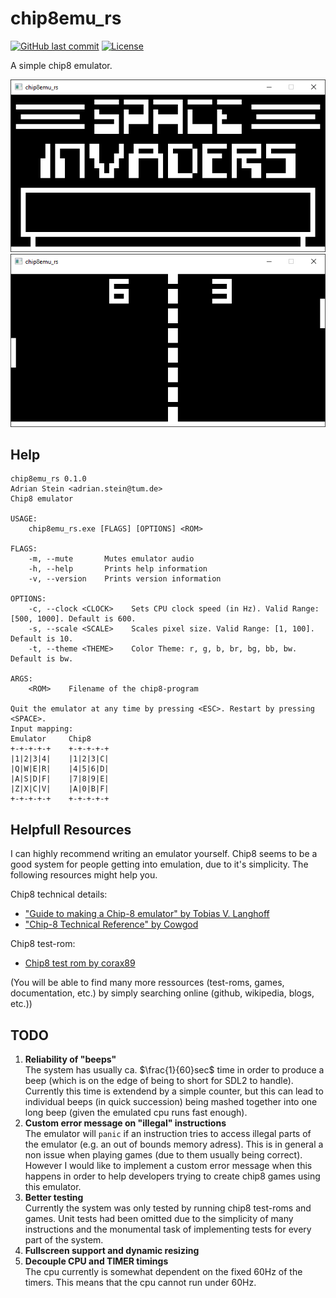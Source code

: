 # chip8emu_rs

[![GitHub last commit](https://img.shields.io/github/last-commit/DasStone/chip8emu_rs)](https://github.com/DasStone/chip8emu_rs)
[![License](https://img.shields.io/github/license/DasStone/chip8emu_rs)](https://github.com/DasStone/chip8emu_rs/blob/main/LICENSE)

A simple chip8 emulator.

![Invaders](images/Invaders.PNG)
![Pong](images/Pong.PNG)

## Help

```
chip8emu_rs 0.1.0
Adrian Stein <adrian.stein@tum.de>
Chip8 emulator

USAGE:
    chip8emu_rs.exe [FLAGS] [OPTIONS] <ROM> 

FLAGS:
    -m, --mute       Mutes emulator audio   
    -h, --help       Prints help information
    -v, --version    Prints version information

OPTIONS:
    -c, --clock <CLOCK>    Sets CPU clock speed (in Hz). Valid Range: [500, 1000]. Default is 600.
    -s, --scale <SCALE>    Scales pixel size. Valid Range: [1, 100]. Default is 10.
    -t, --theme <THEME>    Color Theme: r, g, b, br, bg, bb, bw. Default is bw.

ARGS:
    <ROM>    Filename of the chip8-program

Quit the emulator at any time by pressing <ESC>. Restart by pressing <SPACE>.
Input mapping:
Emulator     Chip8
+-+-+-+-+    +-+-+-+-+
|1|2|3|4|    |1|2|3|C|
|Q|W|E|R|    |4|5|6|D|
|A|S|D|F|    |7|8|9|E|
|Z|X|C|V|    |A|0|B|F|
+-+-+-+-+    +-+-+-+-+
```

## Helpfull Resources

I can highly recommend writing an emulator yourself. Chip8 seems to be a good system for people getting into emulation, due to it's simplicity. The following resources might help you.

Chip8 technical details:

- ["Guide to making a Chip-8 emulator" by Tobias V. Langhoff](https://tobiasvl.github.io/blog/write-a-chip-8-emulator/)
- ["Chip-8 Technical Reference" by Cowgod](http://devernay.free.fr/hacks/chip8/C8TECH10.HTM)

Chip8 test-rom:

- [Chip8 test rom by corax89](https://github.com/corax89/chip8-test-rom)

(You will be able to find many more ressources (test-roms, games, documentation, etc.) by simply searching online (github, wikipedia, blogs, etc.))

## TODO

1. **Reliability of "beeps"**\
The system has usually ca. $\frac{1}{60}sec$ time in order to produce a beep (which is on the edge of being to short for SDL2 to handle). Currently this time is extendend by a simple counter, but this can lead to individual beeps (in quick succession) being mashed together into one long beep (given the emulated cpu runs fast enough).  
2. **Custom error message on "illegal" instructions**\
The emulator will ```panic``` if an instruction tries to access illegal parts of the emulator (e.g. an out of bounds memory adress). This is in general a non issue when playing games (due to them usually being correct). However I would like to implement a custom error message when this happens in order to help developers trying to create chip8 games using this emulator.
3. **Better testing**\
Currently the system was only tested by running chip8 test-roms and games. Unit tests had been omitted due to the simplicity of many instructions and the monumental task of implementing tests for every part of the system.
4. **Fullscreen support and dynamic resizing**
5. **Decouple CPU and TIMER timings**\
The cpu currently is somewhat dependent on the fixed 60Hz of the timers. This means that the cpu cannot run under 60Hz.
